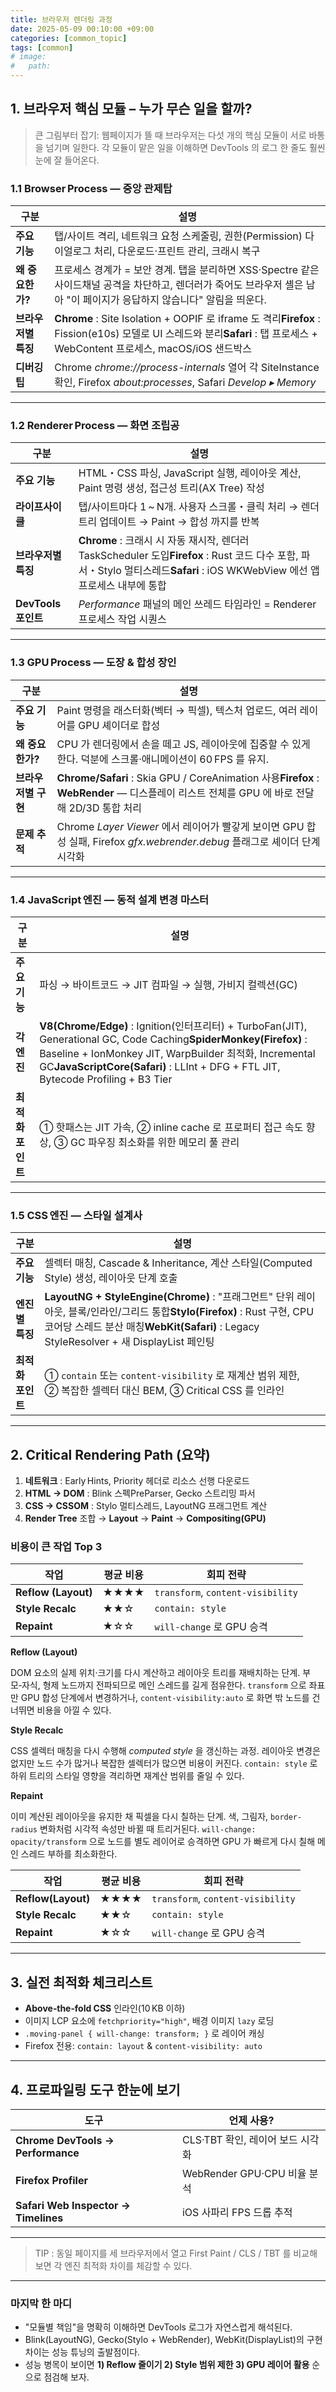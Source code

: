 ```yaml
---
title: 브라우저 렌더링 과정
date: 2025-05-09 00:10:00 +09:00
categories: [common_topic]
tags: [common]
# image: 
#   path:
---
```




## 1. 브라우저 핵심 모듈 – 누가 무슨 일을 할까?

> 큰 그림부터 잡기: 웹페이지가 뜰 때 브라우저는 다섯 개의 핵심 모듈이 서로 바통을 넘기며 일한다. 각 모듈이 맡은 일을 이해하면 DevTools 의 로그 한 줄도 훨씬 눈에 잘 들어온다.
> 

### 1.1 Browser Process — 중앙 관제탑

| 구분 | 설명 |
| --- | --- |
| **주요 기능** | 탭/사이트 격리, 네트워크 요청 스케줄링, 권한(Permission) 다이얼로그 처리, 다운로드·프린트 관리, 크래시 복구 |
| **왜 중요한가?** | 프로세스 경계가 = 보안 경계. 탭을 분리하면 XSS·Spectre 같은 사이드채널 공격을 차단하고, 렌더러가 죽어도 브라우저 셸은 남아 "이 페이지가 응답하지 않습니다" 알림을 띄운다. |
| **브라우저별 특징** | **Chrome** : Site Isolation + OOPIF 로 iframe 도 격리**Firefox** : Fission(e10s) 모델로 UI 스레드와 분리**Safari** : 탭 프로세스 + WebContent 프로세스, macOS/iOS 샌드박스 |
| **디버깅 팁** | Chrome *chrome://process-internals* 열어 각 SiteInstance 확인, Firefox *about:processes*, Safari *Develop ▸ Memory* |

---

### 1.2 Renderer Process — 화면 조립공

| 구분 | 설명 |
| --- | --- |
| **주요 기능** | HTML・CSS 파싱, JavaScript 실행, 레이아웃 계산, Paint 명령 생성, 접근성 트리(AX Tree) 작성 |
| **라이프사이클** | 탭/사이트마다 1 ~ N개. 사용자 스크롤・클릭 처리 → 렌더 트리 업데이트 → Paint → 합성 까지를 반복 |
| **브라우저별 특징** | **Chrome** : 크래시 시 자동 재시작, 렌더러 TaskScheduler 도입**Firefox** : Rust 코드 다수 포함, 파서・Stylo 멀티스레드**Safari** : iOS WKWebView 에선 앱 프로세스 내부에 통합 |
| **DevTools 포인트** | *Performance* 패널의 메인 쓰레드 타임라인 = Renderer 프로세스 작업 시퀀스 |

---

### 1.3 GPU Process — 도장 & 합성 장인

| 구분 | 설명 |
| --- | --- |
| **주요 기능** | Paint 명령을 래스터화(벡터 → 픽셀), 텍스처 업로드, 여러 레이어를 GPU 셰이더로 합성 |
| **왜 중요한가?** | CPU 가 렌더링에서 손을 떼고 JS, 레이아웃에 집중할 수 있게 한다. 덕분에 스크롤·애니메이션이 60 FPS 를 유지. |
| **브라우저별 구현** | **Chrome/Safari** : Skia GPU / CoreAnimation 사용**Firefox** : **WebRender** — 디스플레이 리스트 전체를 GPU 에 바로 전달해 2D/3D 통합 처리 |
| **문제 추적** | Chrome *Layer Viewer* 에서 레이어가 빨갛게 보이면 GPU 합성 실패, Firefox *gfx.webrender.debug* 플래그로 셰이더 단계 시각화 |

---

### 1.4 JavaScript 엔진 — 동적 설계 변경 마스터

| 구분 | 설명 |
| --- | --- |
| **주요 기능** | 파싱 → 바이트코드 → JIT 컴파일 → 실행, 가비지 컬렉션(GC) |
| **각 엔진** | **V8(Chrome/Edge)** : Ignition(인터프리터) + TurboFan(JIT), Generational GC, Code Caching**SpiderMonkey(Firefox)** : Baseline + IonMonkey JIT, WarpBuilder 최적화, Incremental GC**JavaScriptCore(Safari)** : LLInt + DFG + FTL JIT, Bytecode Profiling + B3 Tier |
| **최적화 포인트** | ① 핫패스는 JIT 가속, ② inline cache 로 프로퍼티 접근 속도 향상, ③ GC 파우징 최소화를 위한 메모리 풀 관리 |

---

### 1.5 CSS 엔진 — 스타일 설계사

| 구분 | 설명 |
| --- | --- |
| **주요 기능** | 셀렉터 매칭, Cascade & Inheritance, 계산 스타일(Computed Style) 생성, 레이아웃 단계 호출 |
| **엔진별 특징** | **LayoutNG + StyleEngine(Chrome)** : "프래그먼트" 단위 레이아웃, 블록/인라인/그리드 통합**Stylo(Firefox)** : Rust 구현, CPU 코어당 스레드 분산 매칭**WebKit(Safari)** : Legacy StyleResolver + 새 DisplayList 페인팅 |
| **최적화 포인트** | ① `contain` 또는 `content-visibility` 로 재계산 범위 제한, ② 복잡한 셀렉터 대신 BEM, ③ Critical CSS 를 인라인 |

---

## 2. Critical Rendering Path (요약)

1. **네트워크** : Early Hints, Priority 헤더로 리소스 선행 다운로드
2. **HTML → DOM** : Blink 스펙PreParser, Gecko 스트리밍 파서
3. **CSS → CSSOM** : Stylo 멀티스레드, LayoutNG 프래그먼트 계산
4. **Render Tree** 조합 → **Layout** → **Paint** → **Compositing(GPU)**

### 비용이 큰 작업 Top 3

| 작업 | 평균 비용 | 회피 전략 |
| --- | --- | --- |
| **Reflow (Layout)** | ★★★★ | `transform`, `content-visibility` |
| **Style Recalc** | ★★☆ | `contain: style` |
| **Repaint** | ★☆☆ | `will-change` 로 GPU 승격 |

**Reflow (Layout)**

DOM 요소의 실제 위치·크기를 다시 계산하고 레이아웃 트리를 재배치하는 단계. 부모‑자식, 형제 노드까지 전파되므로 메인 스레드를 길게 점유한다. `transform` 으로 좌표만 GPU 합성 단계에서 변경하거나, `content‑visibility:auto` 로 화면 밖 노드를 건너뛰면 비용을 아낄 수 있다.

**Style Recalc**

CSS 셀렉터 매칭을 다시 수행해 *computed style* 을 갱신하는 과정. 레이아웃 변경은 없지만 노드 수가 많거나 복잡한 셀렉터가 많으면 비용이 커진다. `contain: style` 로 하위 트리의 스타일 영향을 격리하면 재계산 범위를 줄일 수 있다.

**Repaint**

이미 계산된 레이아웃을 유지한 채 픽셀을 다시 칠하는 단계. 색, 그림자, `border-radius` 변화처럼 시각적 속성만 바뀔 때 트리거된다. `will-change: opacity/transform` 으로 노드를 별도 레이어로 승격하면 GPU 가 빠르게 다시 칠해 메인 스레드 부하를 최소화한다.

| 작업 | 평균 비용 | 회피 전략 |
| --- | --- | --- |
| **Reflow(Layout)** | ★★★★ | `transform`, `content-visibility` |
| **Style Recalc** | ★★☆ | `contain: style` |
| **Repaint** | ★☆☆ | `will-change` 로 GPU 승격 |

---

## 3. 실전 최적화 체크리스트

- **Above‑the‑fold CSS** 인라인(10 KB 이하)
- 이미지 LCP 요소에 `fetchpriority="high"`, 배경 이미지 `lazy` 로딩
- `.moving-panel { will-change: transform; }` 로 레이어 캐싱
- Firefox 전용: `contain: layout` & `content-visibility: auto`

---

## 4. 프로파일링 도구 한눈에 보기

| 도구 | 언제 사용? |
| --- | --- |
| **Chrome DevTools → Performance** | CLS·TBT 확인, 레이어 보드 시각화 |
| **Firefox Profiler** | WebRender GPU·CPU 비율 분석 |
| **Safari Web Inspector → Timelines** | iOS 사파리 FPS 드롭 추적 |

---

> TIP : 동일 페이지를 세 브라우저에서 열고 First Paint / CLS / TBT 를 비교해 보면 각 엔진 최적화 차이를 체감할 수 있다.
> 

---

### 마지막 한 마디

- "모듈별 책임"을 명확히 이해하면 DevTools 로그가 자연스럽게 해석된다.
- Blink(LayoutNG), Gecko(Stylo + WebRender), WebKit(DisplayList)의 구현 차이는 성능 튜닝의 출발점이다.
- 성능 병목이 보이면 **1) Reflow 줄이기 2) Style 범위 제한 3) GPU 레이어 활용** 순으로 점검해 보자.